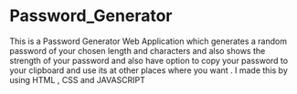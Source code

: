 # Password_Generator
This is a Password Generator Web Application which generates a random password of your chosen length and characters and also shows the strength of your password and also have option to copy your password to your clipboard and use its at other places where you want . I made this by using HTML , CSS and JAVASCRIPT
